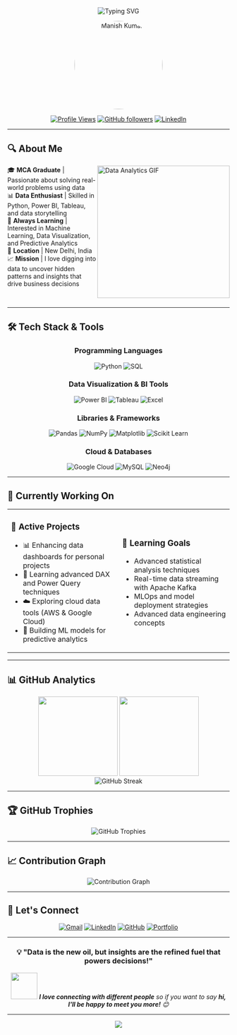 <div align="center">
  <img src="https://readme-typing-svg.herokuapp.com?font=Fira+Code&size=30&pause=1000&color=36BCF7&center=true&vCenter=true&width=600&lines=Hi+%F0%9F%91%8B%2C+I'm+Manish+Kumar;Aspiring+Data+Analyst;Python+%E2%80%A2+Power+BI+%E2%80%A2+Tableau" alt="Typing SVG" />
</div>

<p align="center">
  <img src="https://github.com/m1010nish.png" alt="Manish Kumar" width="200" style="border-radius: 50%;"/>
</p>

<div align="center">
  
[![Profile Views](https://komarev.com/ghpvc/?username=m1010nish&color=brightgreen&style=flat-square)](https://github.com/m1010nish)
[![GitHub followers](https://img.shields.io/github/followers/m1010nish?label=Follow&style=social)](https://github.com/m1010nish)
[![LinkedIn](https://img.shields.io/badge/-Connect-blue?style=flat-square&logo=Linkedin&logoColor=white&link=https://www.linkedin.com/in/m1010nish)](https://www.linkedin.com/in/m1010nish)

</div>

---

## 🔍 About Me

<img align="right" alt="Data Analytics GIF" src="https://media.giphy.com/media/3oKIPEqDGUULpEU0aQ/giphy.gif" width="300"/>

🎓 **MCA Graduate** | Passionate about solving real-world problems using data  
📊 **Data Enthusiast** | Skilled in Python, Power BI, Tableau, and data storytelling  
🧠 **Always Learning** | Interested in Machine Learning, Data Visualization, and Predictive Analytics  
📍 **Location** | New Delhi, India  
📈 **Mission** | I love digging into data to uncover hidden patterns and insights that drive business decisions

<br clear="right"/>

---

## 🛠️ Tech Stack & Tools

<div align="center">

### Programming Languages
![Python](https://img.shields.io/badge/Python-3776AB?style=for-the-badge&logo=python&logoColor=white)
![SQL](https://img.shields.io/badge/SQL-4479A1?style=for-the-badge&logo=mysql&logoColor=white)

### Data Visualization & BI Tools
![Power BI](https://img.shields.io/badge/Power%20BI-F2C811?style=for-the-badge&logo=powerbi&logoColor=black)
![Tableau](https://img.shields.io/badge/Tableau-E97627?style=for-the-badge&logo=tableau&logoColor=white)
![Excel](https://img.shields.io/badge/Microsoft%20Excel-217346?style=for-the-badge&logo=microsoft-excel&logoColor=white)

### Libraries & Frameworks
![Pandas](https://img.shields.io/badge/Pandas-150458?style=for-the-badge&logo=pandas&logoColor=white)
![NumPy](https://img.shields.io/badge/NumPy-013243?style=for-the-badge&logo=numpy&logoColor=white)
![Matplotlib](https://img.shields.io/badge/Matplotlib-11557c?style=for-the-badge&logo=matplotlib&logoColor=white)
![Scikit Learn](https://img.shields.io/badge/Scikit--Learn-F7931E?style=for-the-badge&logo=scikit-learn&logoColor=white)

### Cloud & Databases
![Google Cloud](https://img.shields.io/badge/Google%20Cloud-4285F4?style=for-the-badge&logo=google-cloud&logoColor=white)
![MySQL](https://img.shields.io/badge/MySQL-4479A1?style=for-the-badge&logo=mysql&logoColor=white)
![Neo4j](https://img.shields.io/badge/Neo4j-008CC1?style=for-the-badge&logo=neo4j&logoColor=white)

</div>

---

## 💼 Currently Working On

<table>
<tr>
<td width="50%">

### 🚀 Active Projects
- 📊 Enhancing data dashboards for personal projects
- 🔧 Learning advanced DAX and Power Query techniques  
- ☁️ Exploring cloud data tools (AWS & Google Cloud)
- 🤖 Building ML models for predictive analytics

</td>
<td width="50%">

### 🎯 Learning Goals
- Advanced statistical analysis techniques
- Real-time data streaming with Apache Kafka
- MLOps and model deployment strategies
- Advanced data engineering concepts

</td>
</tr>
</table>

---

## 📊 GitHub Analytics

<div align="center">
  <img height="180em" src="https://github-readme-stats.vercel.app/api?username=m1010nish&show_icons=true&theme=tokyonight&include_all_commits=true&count_private=true"/>
  <img height="180em" src="https://github-readme-stats.vercel.app/api/top-langs/?username=m1010nish&layout=compact&langs_count=8&theme=tokyonight"/>
</div>

<div align="center">
  <img src="https://github-readme-streak-stats.herokuapp.com/?user=m1010nish&theme=tokyonight" alt="GitHub Streak"/>
</div>

---

## 🏆 GitHub Trophies

<div align="center">
  <img src="https://github-profile-trophy.vercel.app/?username=m1010nish&theme=onestar&no-frame=true&column=7" alt="GitHub Trophies"/>
</div>

---

## 📈 Contribution Graph

<div align="center">
  <img src="https://github-readme-activity-graph.vercel.app/graph?username=m1010nish&theme=tokyo-night&bg_color=1a1b27&color=38bdae&line=70a5fd&point=bf91f3&area=true&hide_border=true" alt="Contribution Graph"/>
</div>

---

## 🤝 Let's Connect

<div align="center">
  
[![Gmail](https://img.shields.io/badge/Gmail-D14836?style=for-the-badge&logo=gmail&logoColor=white)](mailto:manishsinghjnv11@gmail.com)
[![LinkedIn](https://img.shields.io/badge/LinkedIn-0077B5?style=for-the-badge&logo=linkedin&logoColor=white)](https://www.linkedin.com/in/m1010nish)
[![GitHub](https://img.shields.io/badge/GitHub-100000?style=for-the-badge&logo=github&logoColor=white)](https://github.com/m1010nish)
[![Portfolio](https://img.shields.io/badge/Portfolio-FF5722?style=for-the-badge&logo=firefox&logoColor=white)](#)

</div>

---

<div align="center">
  
### 💡 "Data is the new oil, but insights are the refined fuel that powers decisions!"

<img src="https://media.giphy.com/media/LnQjpWaON8nhr21vNW/giphy.gif" width="60"> <em><b>I love connecting with different people</b> so if you want to say <b>hi, I'll be happy to meet you more!</b> 😊</em>

</div>

---

<div align="center">
  <img src="https://capsule-render.vercel.app/api?type=waving&color=gradient&height=100&section=footer"/>
</div>
